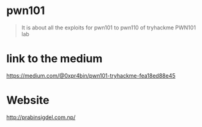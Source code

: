 # pwn101
> It is about all the exploits for pwn101 to pwn110 of tryhackme  PWN101 lab

# link to the medium 
https://medium.com/@0xpr4bin/pwn101-tryhackme-fea18ed88e45

# Website 
http://prabinsigdel.com.np/
